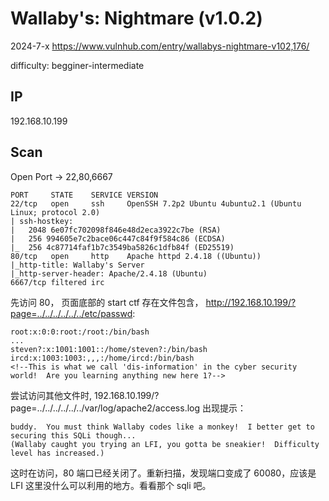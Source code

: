 # Wallaby's: Nightmare (v1.0.2)

2024-7-x https://www.vulnhub.com/entry/wallabys-nightmare-v102,176/

difficulty: begginer-intermediate

## IP

192.168.10.199

## Scan

Open Port -> 22,80,6667

```
PORT     STATE    SERVICE VERSION
22/tcp   open     ssh     OpenSSH 7.2p2 Ubuntu 4ubuntu2.1 (Ubuntu Linux; protocol 2.0)
| ssh-hostkey:
|   2048 6e07fc702098f846e48d2eca3922c7be (RSA)
|   256 994605e7c2bace06c447c84f9f584c86 (ECDSA)
|_  256 4c87714faf1b7c3549ba5826c1dfb84f (ED25519)
80/tcp   open     http    Apache httpd 2.4.18 ((Ubuntu))
|_http-title: Wallaby's Server
|_http-server-header: Apache/2.4.18 (Ubuntu)
6667/tcp filtered irc
```

先访问 80， 页面底部的 start ctf 存在文件包含， http://192.168.10.199/?page=../../../../../../etc/passwd:

```
root:x:0:0:root:/root:/bin/bash
...
steven?:x:1001:1001::/home/steven?:/bin/bash
ircd:x:1003:1003:,,,:/home/ircd:/bin/bash
<!--This is what we call 'dis-information' in the cyber security world!  Are you learning anything new here 1?-->
```

尝试访问其他文件时, 192.168.10.199/?page=../../../../../../var/log/apache2/access.log 出现提示：

```
buddy.  You must think Wallaby codes like a monkey!  I better get to securing this SQLi though...
(Wallaby caught you trying an LFI, you gotta be sneakier!  Difficulty level has increased.)
```

这时在访问，80 端口已经关闭了。重新扫描，发现端口变成了 60080，应该是 LFI 这里没什么可以利用的地方。看看那个 sqli 吧。
